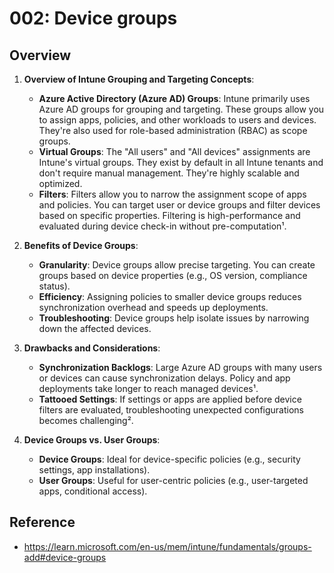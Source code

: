 # 002: Device groups

## Overview
1. **Overview of Intune Grouping and Targeting Concepts**:
   - **Azure Active Directory (Azure AD) Groups**: Intune primarily uses Azure AD groups for grouping and targeting. These groups allow you to assign apps, policies, and other workloads to users and devices. They're also used for role-based administration (RBAC) as scope groups.
   - **Virtual Groups**: The "All users" and "All devices" assignments are Intune's virtual groups. They exist by default in all Intune tenants and don't require manual management. They're highly scalable and optimized.
   - **Filters**: Filters allow you to narrow the assignment scope of apps and policies. You can target user or device groups and filter devices based on specific properties. Filtering is high-performance and evaluated during device check-in without pre-computation¹.

2. **Benefits of Device Groups**:
   - **Granularity**: Device groups allow precise targeting. You can create groups based on device properties (e.g., OS version, compliance status).
   - **Efficiency**: Assigning policies to smaller device groups reduces synchronization overhead and speeds up deployments.
   - **Troubleshooting**: Device groups help isolate issues by narrowing down the affected devices.

3. **Drawbacks and Considerations**:
   - **Synchronization Backlogs**: Large Azure AD groups with many users or devices can cause synchronization delays. Policy and app deployments take longer to reach managed devices¹.
   - **Tattooed Settings**: If settings or apps are applied before device filters are evaluated, troubleshooting unexpected configurations becomes challenging².

4. **Device Groups vs. User Groups**:
   - **Device Groups**: Ideal for device-specific policies (e.g., security settings, app installations).
   - **User Groups**: Useful for user-centric policies (e.g., user-targeted apps, conditional access).

## Reference

* https://learn.microsoft.com/en-us/mem/intune/fundamentals/groups-add#device-groups

